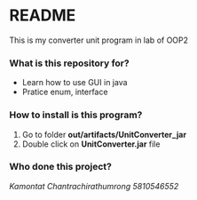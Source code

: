 # README #

This is my converter unit program in lab of OOP2

### What is this repository for? ###

* Learn how to use GUI in java
* Pratice enum, interface

### How to install is this program? ###
1. Go to folder **out/artifacts/UnitConverter_jar**
2. Double click on **UnitConverter.jar** file


### Who done this project? ###

*Kamontat Chantrachirathumrong 5810546552*
